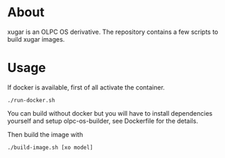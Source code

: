 About
=====

xugar is an OLPC OS derivative. The repository contains a few scripts to build
xugar images.

Usage
=====

If docker is available, first of all activate the container.

    ./run-docker.sh

You can build without docker but you will have to install dependencies
yourself and setup olpc-os-builder, see Dockerfile for the details.

Then build the image with

    ./build-image.sh [xo model]
